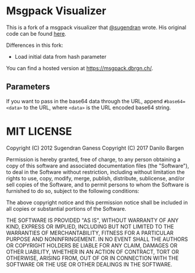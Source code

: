 # Msgpack Visualizer

This is a fork of a msgpack visualizer that
[@sugendran](https://github.com/sugendran/) wrote. His original code can be
found [here](https://github.com/sugendran/msgpack-visualizer).

Differences in this fork:

* Load initial data from hash parameter

You can find a hosted version at https://msgpack.dbrgn.ch/.

## Parameters

If you want to pass in the base64 data through the URL, append `#base64=<data>`
to the URL, where `<data>` is the URL encoded base64 string.


# MIT LICENSE

Copyright (C) 2012 Sugendran Ganess
Copyright (C) 2017 Danilo Bargen

Permission is hereby granted, free of charge, to any person obtaining a copy of
this software and associated documentation files (the "Software"), to deal in
the Software without restriction, including without limitation the rights to
use, copy, modify, merge, publish, distribute, sublicense, and/or sell copies
of the Software, and to permit persons to whom the Software is furnished to do
so, subject to the following conditions:

The above copyright notice and this permission notice shall be included in all
copies or substantial portions of the Software.

THE SOFTWARE IS PROVIDED "AS IS", WITHOUT WARRANTY OF ANY KIND, EXPRESS OR
IMPLIED, INCLUDING BUT NOT LIMITED TO THE WARRANTIES OF MERCHANTABILITY,
FITNESS FOR A PARTICULAR PURPOSE AND NONINFRINGEMENT. IN NO EVENT SHALL THE
AUTHORS OR COPYRIGHT HOLDERS BE LIABLE FOR ANY CLAIM, DAMAGES OR OTHER
LIABILITY, WHETHER IN AN ACTION OF CONTRACT, TORT OR OTHERWISE, ARISING FROM,
OUT OF OR IN CONNECTION WITH THE SOFTWARE OR THE USE OR OTHER DEALINGS IN THE
SOFTWARE.
